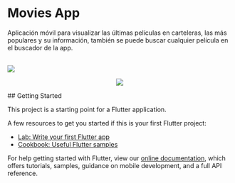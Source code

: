 # Movies App

<p>Aplicación móvil para visualizar las últimas películas en carteleras, las más populares y su información, también se puede buscar cualquier película en el buscador de la app.</p>
<br>
<img src="https://marcocv.onrender.com/assets/images/movie-github.png">
<br>
<p align="center"><img src="https://marcocv.onrender.com/assets/images/flutter-github.png" ></p>
## Getting Started

This project is a starting point for a Flutter application.

A few resources to get you started if this is your first Flutter project:

- [Lab: Write your first Flutter app](https://flutter.dev/docs/get-started/codelab)
- [Cookbook: Useful Flutter samples](https://flutter.dev/docs/cookbook)

For help getting started with Flutter, view our
[online documentation](https://flutter.dev/docs), which offers tutorials,
samples, guidance on mobile development, and a full API reference.
